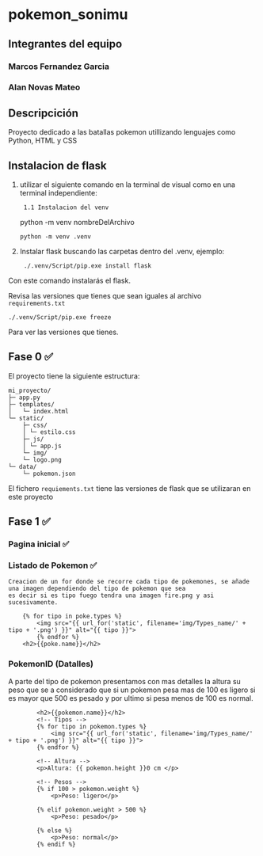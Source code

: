 # pokemon_sonimu

## Integrantes del equipo

### Marcos Fernandez Garcia
### Alan Novas Mateo

## Descripcición
Proyecto dedicado a las batallas pokemon utillizando lenguajes como Python, HTML y CSS

## Instalacion de flask
1. utilizar el siguiente comando en la terminal de visual como en una terminal independiente:

        1.1 Instalacion del venv

    python -m venv nombreDelArchivo

    ``
    python -m venv .venv
    ``
    
2. Instalar flask buscando las carpetas dentro del .venv, ejemplo:

        ./.venv/Script/pip.exe install flask

Con este comando instalarás el flask.

Revisa las versiones que tienes que sean iguales al archivo ``requirements.txt``

    ./.venv/Script/pip.exe freeze 
Para ver las versiones que tienes.

## Fase 0 ✅
El proyecto tiene la siguiente estructura:

    mi_proyecto/
    ├─ app.py
    ├─ templates/
    │   └─ index.html
    └─ static/
        ├─ css/
        │ └─ estilo.css
        ├─ js/
        │ └─ app.js
        └─ img/
        └─ logo.png
    └─ data/
        └─ pokemon.json


El fichero `requiements.txt` tiene las versiones de flask que se utilizaran en este proyecto

## Fase 1 ✅

### Pagina inicial ✅

### Listado de Pokemon ✅

    Creacion de un for donde se recorre cada tipo de pokemones, se añade una imagen dependiendo del tipo de pokemon que sea
    es decir si es tipo fuego tendra una imagen fire.png y asi sucesivamente.

        {% for tipo in poke.types %}
            <img src="{{ url_for('static', filename='img/Types_name/' + tipo + '.png') }}" alt="{{ tipo }}">
            {% endfor %}
        <h2>{{poke.name}}</h2>


### PokemonID (Datalles)

A parte del tipo de pokemon presentamos con mas detalles la altura su peso que se a considerado que si un pokemon pesa mas de
100 es ligero si es mayor que 500 es pesado y por ultimo si pesa menos de 100 es normal.

            <h2>{{pokemon.name}}</h2>
            <!-- Tipos -->
            {% for tipo in pokemon.types %}
                <img src="{{ url_for('static', filename='img/Types_name/' + tipo + '.png') }}" alt="{{ tipo }}">
            {% endfor %}

            <!-- Altura -->
            <p>Altura: {{ pokemon.height }}0 cm </p>

            <!-- Pesos -->
            {% if 100 > pokemon.weight %}
                <p>Peso: ligero</p>

            {% elif pokemon.weight > 500 %}
                <p>Peso: pesado</p>

            {% else %}
                <p>Peso: normal</p>
            {% endif %}




